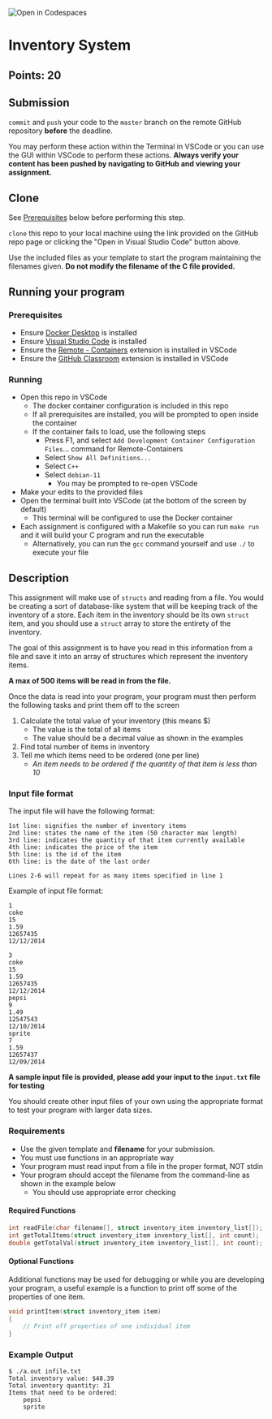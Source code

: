 ![Open in Codespaces](https://classroom.github.com/assets/open-in-codespaces-abfff4d4e15f9e1bd8274d9a39a0befe03a0632bb0f153d0ec72ff541cedbe34.svg)
# Inventory System
## Points: 20

## Submission

`commit` and `push` your code to the `master` branch on the remote GitHub repository **before** the deadline.

You may perform these action within the Terminal in VSCode or you can use the GUI within VSCode to perform these actions. **Always verify your content has been pushed by navigating to GitHub and viewing your assignment.**

## Clone

See [Prerequisites](#prerequisites) below before performing this step.

`clone` this repo to your local machine using the link provided on the GitHub repo page or clicking the "Open in Visual Studio Code" button above.

Use the included files as your template to start the program maintaining the filenames given. **Do not modify the filename of the C file provided.**

## Running your program
### Prerequisites

* Ensure [Docker Desktop](https://www.docker.com/products/docker-desktop) is installed
* Ensure [Visual Studio Code](https://code.visualstudio.com/download) is installed
* Ensure the [Remote - Containers](https://marketplace.visualstudio.com/items?itemName=ms-vscode-remote.remote-containers) extension is installed in VSCode
* Ensure the [GitHub Classroom](https://marketplace.visualstudio.com/items?itemName=GitHub.classroom) extension is installed in VSCode

### Running

* Open this repo in VSCode
    * The docker container configuration is included in this repo
    * If all prerequisites are installed, you will be prompted to open inside the container
    * If the container fails to load, use the following steps
        * Press F1, and select `Add Development Container Configuration Files`... command for Remote-Containers
        * Select `Show All Definitions...`
        * Select `C++`
        * Select `debian-11`
            * You may be prompted to re-open VSCode
* Make your edits to the provided files
* Open the terminal built into VSCode (at the bottom of the screen by default)
    * This terminal will be configured to use the Docker container
* Each assignment is configured with a Makefile so you can run `make run` and it will build your C program and run the executable
    * Alternatively, you can run the `gcc` command yourself and use `./` to execute your file


## Description

This assignment will make use of `structs` and reading from a file.  You would be creating a sort of database-like system that will be keeping track of the inventory of a store.  Each item in the inventory should be its own `struct` item, and you should use a `struct` array to store the entirety of the inventory.


The goal of this assignment is to have you read in this information from a file and save it into an array of structures which represent the inventory items.

**A max of 500 items will be read in from the file.**

Once the data is read into your program, your program must then perform the following tasks and print them off to the screen

1. Calculate the total value of your inventory (this means $)
	* The value is the total of all items
	* The value should be a decimal value as shown in the examples
2. Find total number of items in inventory
3. Tell me which items need to be ordered (one per line)
	* _An item needs to be ordered if the quantity of that item is less than 10_


### Input file format

The input file will have the following format:

```
1st line: signifies the number of inventory items
2nd line: states the name of the item (50 character max length)
3rd line: indicates the quantity of that item currently available
4th line: indicates the price of the item
5th line: is the id of the item
6th line: is the date of the last order

Lines 2-6 will repeat for as many items specified in line 1
```

Example of input file format:

```
1
coke
15
1.59
12657435
12/12/2014
```


```
3
coke
15
1.59
12657435
12/12/2014
pepsi
9
1.49
12547543
12/10/2014
sprite
7
1.59
12657437
12/09/2014
```

**A sample input file is provided, please add your input to the `input.txt` file for testing**

You should create other input files of your own using the appropriate format to test your program with larger data sizes.


### Requirements

* Use the given template and **filename** for your submission.
* You must use functions in an appropriate way
* Your program must read input from a file in the proper format, NOT stdin
* Your program should accept the filename from the command-line as shown in the example below
	* You should use appropriate error checking


#### Required Functions

```c
int readFile(char filename[], struct inventory_item inventory_list[]);
int getTotalItems(struct inventory_item inventory_list[], int count);
double getTotalVal(struct inventory_item inventory_list[], int count);
```

#### Optional Functions

Additional functions may be used for debugging or while you are developing your program, a useful example is a function to print off some of the properties of one item.

```c
void printItem(struct inventory_item item)
{
	// Print off properties of one individual item
}
```


### Example Output

```
$ ./a.out infile.txt
Total inventory value: $48.39
Total inventory quantity: 31
Items that need to be ordered:
    pepsi
    sprite
```
